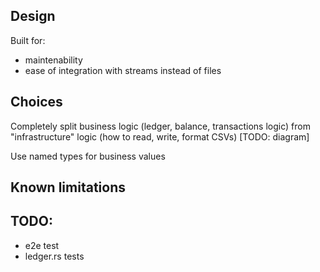 ## Design
Built for:
- maintenability
- ease of integration with streams instead of files

## Choices


Completely split business logic (ledger, balance, transactions logic) from "infrastructure" logic (how to read, write, format CSVs)
[TODO: diagram]

Use named types for business values


## Known limitations


## TODO:
- e2e test
- ledger.rs tests
